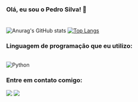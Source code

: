 ### Olá, eu sou o Pedro Silva! 👋

#

![Anurag's GitHub stats](https://github-readme-stats.vercel.app/api?username=PedrohSDev&show_icons=true&theme=dark)
[![Top Langs](https://github-readme-stats.vercel.app/api/top-langs/?username=PedrohSDev&layout=compact&theme=dark)](https://github.com/PedrohSDev/github-readme-stats)
### Linguagem de programação que eu utilizo:

<div style="display: inline _block"><br/>
<img align="center" alt="Python" src="https://img.shields.io/badge/Python-3776AB?style=for-the-badge&logo=python&logoColor=white" />
</div>

### Entre em contato comigo:

  <a href = "[contatopedrohsdev@gmail.com](https://mail.google.com/mail/u/0/#inbox?compose=VpCqJPtfXnxgnkNVgXmQcLTPhVCPtcqNnfpCcgdcKdVxCzBQtHtgtLzkdcWSSlDBMlWZHdg)"><img src="https://img.shields.io/badge/-Gmail-%23333?style=for-the-badge&logo=gmail&logoColor=white" target="_blank"></a>  <a href="https://www.linkedin.com/in/pedro-silva-1032a7243/" target="_blank"><img src="https://img.shields.io/badge/-LinkedIn-%230077B5?style=for-the-badge&logo=linkedin&logoColor=white" target="_blank"></a> 
